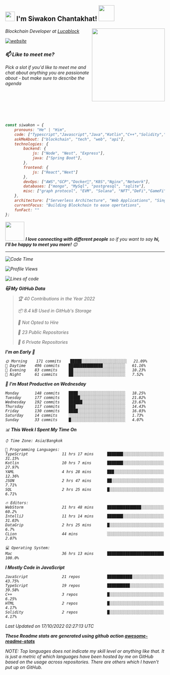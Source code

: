 <h2><img src="https://emojis.slackmojis.com/emojis/images/1531849430/4246/blob-sunglasses.gif?1531849430" width="30"/> I'm Siwakon Chantakhat! <img src="https://media.giphy.com/media/12oufCB0MyZ1Go/giphy.gif" width="50"></h2>
<img align='right' src="https://media.giphy.com/media/M9gbBd9nbDrOTu1Mqx/giphy.gif" width="230">
<p><em>Blockchain Developer at <a href="https://www.lucablock.io/">Lucablock

[![website](https://img.shields.io/badge/Website-46a2f1.svg?&style=flat-square&logo=Google-Chrome&logoColor=white&link=https://anmolsingh.me/)](https://siwakon.dev)


### 📫 Like to meet me?

Pick a slot if you'd like to meet me and chat about anything you are passionate about - but make sure to describe the agenda
<br />
<br />
<br />
<br />
<br />
<br />
<br />
```javascript
const siwakon = {
    pronouns: "He" | "Him",
    code: ["Typescript","Javascript","Java","Kotlin","C++","Solidity","Python","SQL"],
    askMeAbout: ["blockchain", "tech", "web", "api"],
    technologies: {
        backend: {
            js: ["Node", "Nest", "Express"],
            java: ["Spring Boot"],
        },
        frontend: {
            js: ["React","Next"]
        },
        devOps: ["AWS","GCP","Docker🐳","K8S","Nginx","Network"],
        databases: ["mongo", "MySql", "postgresql", "sqlite"],
        misc: ["graph protocol", "EVM", "Solana", "NFT","DeFi","GameFi"]
    },
    architecture: ["Serverless Architecture", "Web Applications", "Single Page Applications", "Backend Development"],
    currentFocus: "Building Blockchain to ease opertations",
    funFact: ""
};
```

<img src="https://media.giphy.com/media/LnQjpWaON8nhr21vNW/giphy.gif" width="60"> <em><b>I love connecting with different people</b> so if you want to say <b>hi, I'll be happy to meet you more!</b> 😊</em>

---
<!--START_SECTION:waka-->
![Code Time](http://img.shields.io/badge/Code%20Time-561%20hrs%2052%20mins-blue)

![Profile Views](http://img.shields.io/badge/Profile%20Views-40-blue)

![Lines of code](https://img.shields.io/badge/From%20Hello%20World%20I%27ve%20Written--4%20Million%20lines%20of%20code-blue)

**🐱 My GitHub Data** 

> 🏆 40 Contributions in the Year 2022
 > 
> 📦 8.4 kB Used in GitHub's Storage 
 > 
> 🚫 Not Opted to Hire
 > 
> 📜 23 Public Repositories 
 > 
> 🔑 6 Private Repositories  
 > 
**I'm an Early 🐤** 

```text
🌞 Morning    171 commits    █████░░░░░░░░░░░░░░░░░░░░   21.09% 
🌆 Daytime    496 commits    ███████████████░░░░░░░░░░   61.16% 
🌃 Evening    83 commits     ██░░░░░░░░░░░░░░░░░░░░░░░   10.23% 
🌙 Night      61 commits     ██░░░░░░░░░░░░░░░░░░░░░░░   7.52%

```
📅 **I'm Most Productive on Wednesday** 

```text
Monday       148 commits    ████░░░░░░░░░░░░░░░░░░░░░   18.25% 
Tuesday      177 commits    █████░░░░░░░░░░░░░░░░░░░░   21.82% 
Wednesday    192 commits    ██████░░░░░░░░░░░░░░░░░░░   23.67% 
Thursday     117 commits    ███░░░░░░░░░░░░░░░░░░░░░░   14.43% 
Friday       130 commits    ████░░░░░░░░░░░░░░░░░░░░░   16.03% 
Saturday     14 commits     ░░░░░░░░░░░░░░░░░░░░░░░░░   1.73% 
Sunday       33 commits     █░░░░░░░░░░░░░░░░░░░░░░░░   4.07%

```


📊 **This Week I Spent My Time On** 

```text
⌚︎ Time Zone: Asia/Bangkok

💬 Programming Languages: 
TypeScript               11 hrs 17 mins      ███████░░░░░░░░░░░░░░░░░░   31.15% 
Kotlin                   10 hrs 7 mins       ███████░░░░░░░░░░░░░░░░░░   27.97% 
YAML                     4 hrs 28 mins       ███░░░░░░░░░░░░░░░░░░░░░░   12.36% 
JSON                     2 hrs 47 mins       ██░░░░░░░░░░░░░░░░░░░░░░░   7.71% 
SQL                      2 hrs 25 mins       █░░░░░░░░░░░░░░░░░░░░░░░░   6.71%

🔥 Editors: 
WebStorm                 21 hrs 48 mins      ███████████████░░░░░░░░░░   60.2% 
IntelliJ                 11 hrs 14 mins      ███████░░░░░░░░░░░░░░░░░░   31.03% 
DataGrip                 2 hrs 25 mins       █░░░░░░░░░░░░░░░░░░░░░░░░   6.7% 
CLion                    44 mins             ░░░░░░░░░░░░░░░░░░░░░░░░░   2.07%

💻 Operating System: 
Mac                      36 hrs 13 mins      █████████████████████████   100.0%

```

**I Mostly Code in JavaScript** 

```text
JavaScript               21 repos            ███████████░░░░░░░░░░░░░░   43.75% 
TypeScript               19 repos            ██████████░░░░░░░░░░░░░░░   39.58% 
C++                      3 repos             █░░░░░░░░░░░░░░░░░░░░░░░░   6.25% 
HTML                     2 repos             █░░░░░░░░░░░░░░░░░░░░░░░░   4.17% 
Solidity                 2 repos             █░░░░░░░░░░░░░░░░░░░░░░░░   4.17%

```



 Last Updated on 17/10/2022 02:27:13 UTC
<!--END_SECTION:waka-->

**These Readme stats are generated using github action [awesome-readme-stats](https://github.com/anmol098/waka-readme-stats)**

NOTE: Top languages does not indicate my skill level or anything like that. It is just a metric of which languages have been hosted by me on GitHub based on the usage across repositories. There are others which I haven't put up on GitHub.
<!--stackedit_data:
eyJoaXN0b3J5IjpbMTI2NjU1ODI4OCwtMTU1MDQ0NTAwOSwtMT
YyMTcyNTA5XX0=
-->
